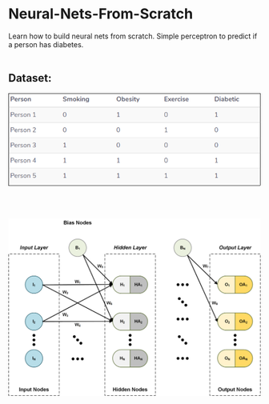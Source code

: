 # Neural-Nets-From-Scratch
Learn how to build neural nets from scratch. Simple perceptron to predict if a person has diabetes.
<br>
<br>
<h2>Dataset:</h2>

![data](https://github.com/JackRossProjects/Neural-Nets-From-Scratch/blob/master/data.png)

<br>
<br>

![neural network](https://github.com/JackRossProjects/Neural-Nets-From-Scratch/blob/master/nn2.png)
